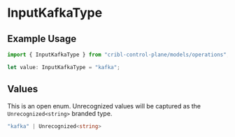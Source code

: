 # InputKafkaType

## Example Usage

```typescript
import { InputKafkaType } from "cribl-control-plane/models/operations";

let value: InputKafkaType = "kafka";
```

## Values

This is an open enum. Unrecognized values will be captured as the `Unrecognized<string>` branded type.

```typescript
"kafka" | Unrecognized<string>
```